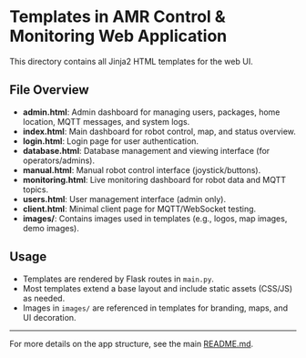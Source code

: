 # Templates in AMR Control & Monitoring Web Application

This directory contains all Jinja2 HTML templates for the web UI.

## File Overview

- **admin.html**: Admin dashboard for managing users, packages, home location, MQTT messages, and system logs.
- **index.html**: Main dashboard for robot control, map, and status overview.
- **login.html**: Login page for user authentication.
- **database.html**: Database management and viewing interface (for operators/admins).
- **manual.html**: Manual robot control interface (joystick/buttons).
- **monitoring.html**: Live monitoring dashboard for robot data and MQTT topics.
- **users.html**: User management interface (admin only).
- **client.html**: Minimal client page for MQTT/WebSocket testing.
- **images/**: Contains images used in templates (e.g., logos, map images, demo images).

## Usage

- Templates are rendered by Flask routes in `main.py`.
- Most templates extend a base layout and include static assets (CSS/JS) as needed.
- Images in `images/` are referenced in templates for branding, maps, and UI decoration.

---

For more details on the app structure, see the main [README.md](../../README.md).
